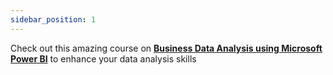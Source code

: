 ```yaml
---
sidebar_position: 1
---
```


Check out this amazing course on [**Business Data Analysis using Microsoft Power BI**](https://www.udemy.com/course/business-data-analysis-using-microsoft-power-bi/) to enhance your data analysis skills 

